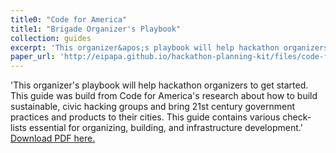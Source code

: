 ```yaml
---
title0: "Code for America"
title1: "Brigade Organizer's Playbook"
collection: guides
excerpt: 'This organizer&apos;s playbook will help hackathon organizers to get started. This guide was build from Code for America&apos;s research about how to build sustainable, civic hacking groups and bring 21st century government practices and products to their cities. This guide contains various check-lists essential for organizing, building, and infrastructure development.'
paper_url: 'http://eipapa.github.io/hackathon-planning-kit/files/code-for-America-playbook.pdf'
---
```

'This organizer&apos;s playbook will help hackathon organizers to get started. This guide was build from Code for America&apos;s research about how to build sustainable, civic hacking groups and bring 21st century government practices and products to their cities. This guide contains various check-lists essential for organizing, building, and infrastructure development.'
[Download PDF here.](http://eipapa.github.io/hackathon-planning-kit/files/code-for-America-playbook.pdf)
